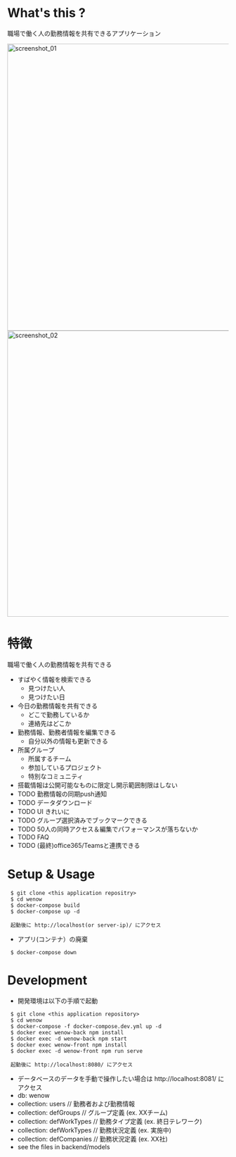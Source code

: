 # What's this ?

 職場で働く人の勤務情報を共有できるアプリケーション

<img width="652" alt="screenshot_01" src="https://user-images.githubusercontent.com/46841011/94986345-0c558b00-0599-11eb-911b-91083082979b.png">
<img width="650" alt="screenshot_02" src="https://user-images.githubusercontent.com/46841011/94986356-1d9e9780-0599-11eb-8aaa-65d72b671a9e.png">

# 特徴

 職場で働く人の勤務情報を共有できる

 - すばやく情報を検索できる 
   - 見つけたい人
   - 見つけたい日
 - 今日の勤務情報を共有できる
   - どこで勤務しているか
   - 連絡先はどこか
 - 勤務情報、勤務者情報を編集できる
   - 自分以外の情報も更新できる
 - 所属グループ
   - 所属するチーム
   - 参加しているプロジェクト
   - 特別なコミュニティ
 - 搭載情報は公開可能なものに限定し開示範囲制限はしない
 - TODO 勤務情報の同期push通知
 - TODO データダウンロード
 - TODO UI きれいに
 - TODO グループ選択済みでブックマークできる
 - TODO 50人の同時アクセス＆編集でパフォーマンスが落ちないか
 - TODO FAQ
 - TODO (最終)office365/Teamsと連携できる

# Setup & Usage

```
 $ git clone <this application repositry>
 $ cd wenow 
 $ docker-compose build 
 $ docker-compose up -d
 
 起動後に http://localhost(or server-ip)/ にアクセス
```

- アプリ(コンテナ）の廃棄
```
 $ docker-compose down
```

# Development

- 開発環境は以下の手順で起動
```
 $ git clone <this application repository>
 $ cd wenow
 $ docker-compose -f docker-compose.dev.yml up -d
 $ docker exec wenow-back npm install
 $ docker exec -d wenow-back npm start
 $ docker exec wenow-front npm install
 $ docker exec -d wenow-front npm run serve

 起動後に http://localhost:8080/ にアクセス
```
 - データベースのデータを手動で操作したい場合は http://localhost:8081/ にアクセス
 - db: wenow  
 - collection: users // 勤務者および勤務情報
 - collection: defGroups // グループ定義 (ex. XXチーム)
 - collection: defWorkTypes // 勤務タイプ定義 (ex. 終日テレワーク)
 - collection: defWorkTypes // 勤務状況定義 (ex. 実施中)
 - collection: defCompanies // 勤務状況定義 (ex. XX社)
 - see the files in backend/models


